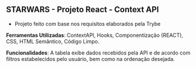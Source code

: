 ## STARWARS - Projeto React - Context API

- Projeto feito com base nos requisitos elaborados pela Trybe

**Ferramentas Utilizadas**: ContextAPI, Hooks, Componentização (REACT), CSS, HTML Semântico, Código Limpo.

**Funcionalidades**: A tabela exibe dados recebidos pela API e de acordo com filtros estabelecidos pelo usuário, bem como na ordenação desejada.

